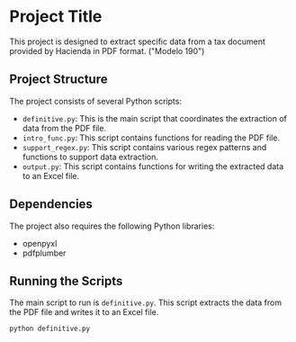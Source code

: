 # Project Title

This project is designed to extract specific data from a tax document provided by Hacienda in PDF format. ("Modelo 190")

## Project Structure

The project consists of several Python scripts:

- `definitive.py`: This is the main script that coordinates the extraction of data from the PDF file.
- `intro_func.py`: This script contains functions for reading the PDF file.
- `support_regex.py`: This script contains various regex patterns and functions to support data extraction.
- `output.py`: This script contains functions for writing the extracted data to an Excel file.

## Dependencies

The project also requires the following Python libraries:

- openpyxl
- pdfplumber

## Running the Scripts

The main script to run is `definitive.py`. This script extracts the data from the PDF file and writes it to an Excel file.
```sh
python definitive.py
```
